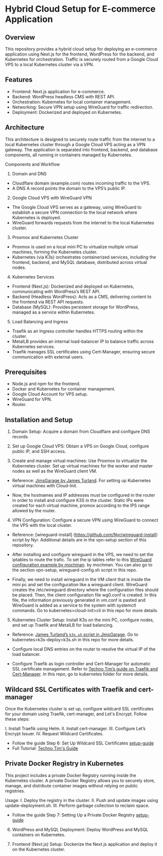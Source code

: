 # Hybrid Cloud Setup for E-commerce Application

## Overview
This repository provides a hybrid cloud setup for deploying an e-commerce application using Next.js for the frontend, WordPress for the backend, and Kubernetes for orchestration. Traffic is securely routed from a Google Cloud VPS to a local Kubernetes cluster via a VPN.

## Features
- Frontend: Next.js application for e-commerce.
- Backend: WordPress headless CMS with REST API.
- Orchestration: Kubernetes for local container management.
- Networking: Secure VPN setup using WireGuard for traffic redirection.
- Deployment: Dockerized and deployed on Kubernetes.

## Architecture
This architecture is designed to securely route traffic from the internet to a local Kubernetes cluster through a Google Cloud VPS acting as a VPN gateway. The application is separated into frontend, backend, and database components, all running in containers managed by Kubernetes.

Components and Workflow
1. Domain and DNS
- Cloudflare domain (example.com) routes incoming traffic to the VPS.
- A DNS A record points the domain to the VPS’s public IP.
2. Google Cloud VPS with WireGuard VPN
- The Google Cloud VPS serves as a gateway, using WireGuard to establish a secure VPN connection to the local network where    Kubernetes is deployed.
- WireGuard forwards requests from the internet to the local Kubernetes cluster.
3. Proxmox and Kubernetes Cluster
- Proxmox is used on a local mini PC to virtualize multiple virtual machines, forming the Kubernetes cluster.
- Kubernetes (via K3s) orchestrates containerized services, including the frontend, backend, and MySQL database, distributed 
  across virtual nodes.
4. Kubernetes Services
- Frontend (Next.js): Dockerized and deployed on Kubernetes, communicating with WordPress’s REST API.
- Backend (Headless WordPress): Acts as a CMS, delivering content to the frontend via REST API requests.
- Database (MySQL): Provides persistent storage for WordPress, managed as a service within Kubernetes.
5. Load Balancing and Ingress
- Traefik as an Ingress controller handles HTTPS routing within the cluster.
- MetalLB provides an internal load-balancer IP to balance traffic across Kubernetes services.
- Traefik manages SSL certificates using Cert-Manager, ensuring secure communication with external users.

## Prerequisites
- Node.js and npm for the frontend.
- Docker and Kubernetes for container management.
- Google Cloud Account for VPS setup.
- WireGuard for VPN.
- Router.

## Installation and Setup
1. Domain Setup:
  Acquire a domain from Cloudflare and configure DNS records.

2. Set up Google Cloud VPS:
  Obtain a VPS on Google Cloud, configure public IP, and SSH access.

3. Create and manage virtual machines:
  Use Proxmox to virtualize the Kubernetes cluster. Set up virtual machines for the worker and master nodes as well as the WireGuard client VM.

  - Reference: [JimsGarage by James Turland](https://github.com/JamesTurland/JimsGarage/tree/main/Kubernetes/Cloud-Init). For setting up Kubernetes virtual machines with Cloud-Init.

  - Now, the hostnames and IP addresses must be configured in the router in order to install and configure K3S in the cluster. Static IPs were created for each virtual machine, promox according to the IPS range allowed by the router.      
  
4. VPN Configuration:
  Configure a secure VPN using WireGuard to connect the VPS with the local cluster.

  - Reference: [wireguard-install] (https://github.com/Nyr/wireguard-install) script by Nyr. Additional details are in the vpn-setup section of this repository.

  - After installing and configure wireguard in the VPS, we need to set the iptables to route the trafic. To set the ip tables refer to this [WireGuard configuration example by mochman](https://github.com/mochman/Bypass_CGNAT/blob/main/Wireguard%20Configs/VPS/wg0.conf). by mochman.
    You can also go to the section vpn-setup, wireguard-config.sh script in this repo.

  - Finally, we need to install wireguard in the VM client that is inside the mini pc and set the configuration like a wireguard client. WireGuard creates the /etc/wireguard directory where the configuration files should be placed. Then, the client configuration file wg0.conf is created. In this file, the information previously generated in vm.conf is pasted and WireGuard is added as a service to the system with systemctl commands. Go to kubernetes>cloud-init>cli in this repo for more details

5. Kubernetes Cluster Setup:
  Install K3s on the mini PC, configure nodes, and set up Traefik and MetalLB for load balancing.

  - Reference: [James Turland’s `k3s.sh` script in JimsGarage](https://github.com/JamesTurland/JimsGarage/blob/main/Kubernetes/K3S-Deploy/k3s.sh).
    Go to kubernetes>k3s-deploy>k3s.sh in this repo for more details.

  - Configure local DNS entries on the router to resolve the virtual IP of the load balancer.

  - Configure Traefik as login controller and Cert-Manager for automatic SSL certificate management. Refer to [Techno Tim’s guide on Traefik and Cert-Manager](https://github.com/techno-tim/launchpad/tree/master/kubernetes/traefik-cert-manager). 
    In this repo, go to kubernetes folder for more details.

## Wildcard SSL Certificates with Traefik and cert-manager

Once the Kubernetes cluster is set up, configure wildcard SSL certificates for your domain using Traefik, cert-manager, and Let's Encrypt. Follow these steps:

  I. Install Traefik using Helm.
  II. Install cert-manager.
  III. Configure Let’s Encrypt Issuer.
  IV. Request Wildcard Certificates.

- Follow the guide Step 6: Set Up Wildcard SSL Certificates [setup-guide](docs/setup-guide.md)
- Full Tutorial: [Techno Tim's Guide](https://technotim.live/posts/kube-traefik-cert-manager-le/#helm) 


## Private Docker Registry in Kubernetes

This project includes a private Docker Registry running inside the Kubernetes cluster. A private Docker Registry allows you to securely store, manage, and distribute container images without relying on public registries.

Usage:
  I. Deploy the registry in the cluster.
  II. Push and update images using update-deployment.sh.
  III. Perform garbage collection to reclaim space.

- Follow the guide Step 7: Setting Up a Private Docker Registry [setup-guide](docs/setup-guide.md)

6. WordPress and MySQL Deployment:
  Deploy WordPress and MySQL containers on Kubernetes.

7. Frontend (Next.js) Setup:
  Dockerize the Next.js application and deploy it on the Kubernetes cluster.
